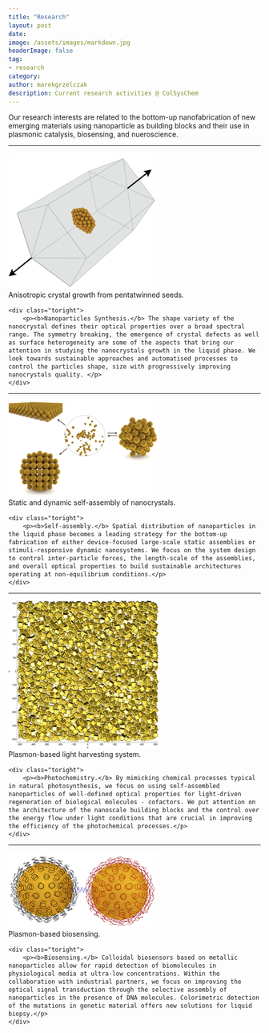 ```yaml
---
title: "Research"
layout: post
date:
image: /assets/images/markdown.jpg
headerImage: false
tag:
- research
category:
author: marekgrzelczak
description: Current research activities @ ColSysChem
---
```


Our research interests are related to the bottom-up nanofabrication of new emerging materials using nanoparticle as building blocks and their use in plasmonic catalysis, biosensing, and nueroscience.


---
<div class="side-by-side">
    <div class="toleft">
        <img class="image" src="/assets/images/synthesis.png" alt="Alt Text" width="300">
        <figcaption class="caption">Anisotropic crystal growth from pentatwinned seeds. </figcaption>
    </div>

    <div class="toright">
        <p><b>Nanoparticles Synthesis.</b> The shape variety of the nanocrystal defines their optical properties over a broad spectral range. The symmetry breaking, the emergence of crystal defects as well as surface heterogeneity are some of the aspects that bring our attention in studying the nanocrystals growth in the liquid phase. We look towards sustainable approaches and automatised processes to control the particles shape, size with progressively improving nanocrystals quality. </p>
    </div>
</div>

---

<div class="side-by-side">
    <div class="toleft">
        <img class="image" src="/assets/images/self-assembly.png" alt="Alt Text" width="300">
        <figcaption class="caption">Static and dynamic self-assembly of nanocrystals.</figcaption>
    </div>

    <div class="toright">
        <p><b>Self-assembly.</b> Spatial distribution of nanoparticles in the liquid phase becomes a leading strategy for the bottom-up fabrication of either device-focused large-scale static assemblies or stimuli-responsive dynamic nanosystems. We focus on the system design to control inter-particle forces, the length-scale of the assemblies, and overall optical properties to build sustainable architectures operating at non-equilibrium conditions.</p>
    </div>
</div>

---

<div class="side-by-side">
    <div class="toleft">
        <img class="image" src="/assets/images/photochemistry.png" alt="Alt Text" width="300">
        <figcaption class="caption">Plasmon-based light harvesting system.</figcaption>
    </div>

    <div class="toright">
        <p><b>Photochemistry.</b> By mimicking chemical processes typical in natural photosynthesis, we focus on using self-assembled nanoparticles of well-defined optical properties for light-driven regeneration of biological molecules - cofactors. We put attention on the architecture of the nanoscale building blocks and the control over the energy flow under light conditions that are crucial in improving the efficiency of the photochemical processes.</p>
    </div>
</div>

---

<div class="side-by-side">
    <div class="toleft">
        <img class="image" src="/assets/images/biosensing.png" alt="Alt Text" width="300">
        <figcaption class="caption">Plasmon-based biosensing.</figcaption>
    </div>

    <div class="toright">
        <p><b>Biosensing.</b> Colloidal biosensors based on metallic nanoparticles allow for rapid detection of biomolecules in physiological media at ultra-low concentrations. Within the collaboration with industrial partners, we focus on improving the optical signal transduction through the selective assembly of nanoparticles in the presence of DNA molecules. Colorimetric detection of the mutations in genetic material offers new solutions for liquid biopsy.</p>
    </div>
</div>
